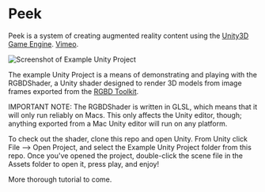 Peek
============

Peek is a system of creating augmented reality content using the [Unity3D Game Engine](http://unity3d.com). [Vimeo](http://vimeo.com/andybiar/peek).


![Screenshot of Example Unity Project](https://dl.dropboxusercontent.com/u/27507970/brad.png)

The example Unity Project is a means of demonstrating and playing with the RGBDShader, a Unity shader designed to render 3D models from image frames exported from the [RGBD Toolkit](http://rgbdtoolkit.com).

IMPORTANT NOTE: The RGBDShader is written in GLSL, which means that it will only run reliably on Macs. This only affects the Unity editor, though; anything exported from a Mac Unity editor will run on any platform.

To check out the shader, clone this repo and open Unity. From Unity click File --> Open Project, and select the Example Unity Project folder from this repo. Once you've opened the project, double-click the scene file in the Assets folder to open it, press play, and enjoy!

More thorough tutorial to come.
